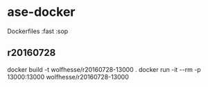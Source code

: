 # ase-docker
Dockerfiles :fast :sop

## r20160728

docker build -t wolfhesse/r20160728-13000 .
docker run -it --rm -p 13000:13000 wolfhesse/r20160728-13000

